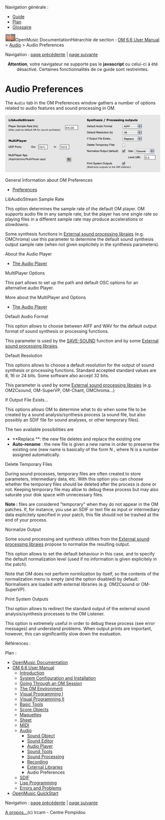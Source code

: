 <div id="tplf" class="tplPage">

<div id="tplh">

<span class="hidden">Navigation générale : </span>

  - [<span>Guide</span>](OM-Documentation.md)
  - [<span>Plan</span>](OM-Documentation_1.md)
  - [<span>Glossaire</span>](OM-Documentation_2.md)

</div>

<div id="tplt">

![empty.gif](../tplRes/page/empty.gif)![logoom1.png](../res/logoom1.png)<span class="tplTi">OpenMusic
Documentation</span><span class="sw_outStack_navRoot"><span class="hidden">Hiérarchie
de section : </span>[<span>OM 6.6 User
Manual</span>](OM-User-Manual.md)<span class="stkSep"> \>
</span>[<span>Audio</span>](Audio.md)<span class="stkSep"> \>
</span><span class="stkSel_yes"><span>Audio
Preferences</span></span></span>

</div>

<div class="tplNav">

<span class="hidden">Navigation : </span>[<span>page
précédente</span>](Externals.md "page précédente(External Libraries)")<span class="hidden">
| </span>[<span>page suivante</span>](SDIF.md "page suivante(SDIF)")

</div>

<div id="tplc" class="tplc_out_yes">

<div style="text-align: center;">

**Attention**, votre navigateur ne supporte pas le **javascript** ou
celui-ci à été désactivé. Certaines fonctionnalités de ce guide sont
restreintes.

</div>

<div class="headCo">

# <span>Audio Preferences</span>

<div class="headCo_co">

<div>

<div class="infobloc">

<div class="txt">

The `Audio` tab in the OM Preferences window gathers a number of options
related to audio features and sound processing in OM.

</div>

<div class="caption">

<div class="caption_co">

[![audioprefs\_1.png](../res/audioprefs_1.png)](../res/audioprefs.png "Cliquez pour agrandir")

</div>

</div>

<div class="linkSet">

<div class="linkSet_ti">

<span>General Information about OM Preferences</span>

</div>

<div class="linkUL">

  - [<span>Preferences</span>](Preferences.md)

</div>

</div>

</div>

<div class="infobloc">

<div class="infobloc_ti">

<span>LibAudioStream Sample Rate</span>

</div>

<div class="txt">

This option determines the sample rate of the default OM player. OM
supports audio file in any sample rate, but the player has one single
rate so playing files in a different sample rate may produce
accelerations or slowdowns.

Some synthesis functions in [<span>External sound processing
libraies</span>](Externals.md) (e.g. OMChroma) use this parameter to
determine the default sound synthesis output sample rate (when not given
explicitely in the synthesis parameters).

</div>

<div class="linkSet">

<div class="linkSet_ti">

<span>About the Audio Player</span>

</div>

<div class="linkUL">

  - [<span>The Audio Player</span>](AudioPlayer.md)

</div>

</div>

</div>

<div class="infobloc">

<div class="infobloc_ti">

<span>MultiPlayer Options</span>

</div>

<div class="txt">

This part allows to set up the path and default OSC options for an
alternative audio Player.

</div>

<div class="linkSet">

<div class="linkSet_ti">

<span>More about the MultiPlayer and Options</span>

</div>

<div class="linkUL">

  - [<span>The Audio Player</span>](AudioPlayer.md)

</div>

</div>

</div>

<div class="infobloc">

<div class="infobloc_ti">

<span>Default Audio Format</span>

</div>

<div class="txt">

This option allows to choose between AIFF and WAV for the default output
format of sound synthesis or processing functions.

This parameter is used by the
[<span>SAVE-SOUND</span>](SoundProcessing.md) function and by some
[<span>External sound processing libraies</span>](Externals.md).

</div>

</div>

<div class="infobloc">

<div class="infobloc_ti">

<span>Default Resolution</span>

</div>

<div class="txt">

This options allows to choose a default resolution for the output of
sound synthesis or processing functions. Standard accepted standard
values are 8, 16 or 24 bits. Some software also accept 32 bits.

This parameter is used by some [<span>External sound processing
libraies</span>](Externals.md) (e.g. OM2Csound, OM-SuperVP, OM-Chant,
OMChroma...)

</div>

</div>

<div class="infobloc">

<div class="infobloc_ti">

<span>If Output File Exists...</span>

</div>

<div class="txt">

This options allows OM to determine what to do when some file to be
created by a sound analysis/synthesis process (a sound file, but also
possibly an SDIF file for sound analyses, or other temporary files).

The two available possibilities are

  - <span> **Replace **: the new file deletes and replace the existing
    one</span>
  - <span> **Auto-rename** : the new file is given a new name in order
    to preserve the existing one (new name is basically of the form N ,
    where N is a number assigned automatically.</span>

</div>

</div>

<div class="infobloc">

<div class="infobloc_ti">

<span>Delete Temporary Files</span>

</div>

<div class="txt">

During sound processes, temporary files are often created to store
parameters, intermediary data, etc. With this option you can choose
whether the temporary files should be deleted after the process is done
or not. Keeping temporary file may allow to debug these process but may
also saturate your disk space with unnecessary files.

**Note :** files are considered "temporary" when they do not appear in
the OM patches. If, for instance, you use an SDIF or text file as input
or intermediary data explicitely specified in your patch, this file
should not be trashed at the end of your process.

</div>

</div>

<div class="infobloc">

<div class="infobloc_ti">

<span>Normalize Output</span>

</div>

<div class="txt">

Some sound processing and synthesis utilities from the [<span>External
sound processing libraies</span>](Externals.md) propose to normalize the
resulting output.

This option allows to set the default behaviour in this case, and to
specify the default normalization level (used if no information is given
explicitely in the patch).

Note that OM does not perform normlization by itself, so the contents of
the normalization menu is empty (and the option disabled) by default.
Normalisers are loaded with external libraries (e.g. OM2Csound or
OM-SuperVP).

</div>

</div>

<div class="infobloc">

<div class="infobloc_ti">

<span>Print System Outputs</span>

</div>

<div class="txt">

Thsi option allows to redirect the standard output of the external sound
analysis/synthesis processes to the OM Listener.

This option is extremely useful in order to debug these process (see
error messages) and understand problems. When output prints are
important, however, this can significanltly slow down the evaluation.

</div>

</div>

</div>

</div>

</div>

<span class="hidden">Références : </span>

</div>

<div id="tplo" class="tplo_out_yes">

<div class="tplOTp">

<div class="tplOBm">

<div id="mnuFrm">

<span class="hidden">Plan :</span>

<div id="mnuFrmUp" onmouseout="menuScrollTiTask.fSpeed=0;" onmouseover="if(menuScrollTiTask.fSpeed&gt;=0) {menuScrollTiTask.fSpeed=-2; scTiLib.addTaskNow(menuScrollTiTask);}" onclick="menuScrollTiTask.fSpeed-=2;" style="display: none;">

<span id="mnuFrmUpLeft">[](#)</span><span id="mnuFrmUpCenter"></span><span id="mnuFrmUpRight"></span>

</div>

<div id="mnuScroll">

  - [<span>OpenMusic Documentation</span>](OM-Documentation.md)
  - [<span>OM 6.6 User Manual</span>](OM-User-Manual.md)
      - [<span>Introduction</span>](00-Sommaire.md)
      - [<span>System Configuration and
        Installation</span>](Installation.md)
      - [<span>Going Through an OM Session</span>](Goingthrough.md)
      - [<span>The OM Environment</span>](Environment.md)
      - [<span>Visual Programming I</span>](BasicVisualProgramming.md)
      - [<span>Visual Programming
        II</span>](AdvancedVisualProgramming.md)
      - [<span>Basic Tools</span>](BasicObjects.md)
      - [<span>Score Objects</span>](ScoreObjects.md)
      - [<span>Maquettes</span>](Maquettes.md)
      - [<span>Sheet</span>](Sheet.md)
      - [<span>MIDI</span>](MIDI.md)
      - [<span>Audio</span>](Audio.md)
          - [<span>Sound Object</span>](Sound.md)
          - [<span>Sound Editor</span>](SoundEditor.md)
          - [<span>Audio Player</span>](AudioPlayer.md)
          - [<span>Sound Tools</span>](SoundTools.md)
          - [<span>Sound Processing</span>](SoundProcessing.md)
          - [<span>Recording</span>](SoundRecording.md)
          - [<span>External Libraries</span>](Externals.md)
          - <span id="i0" class="outLeftSel_yes"><span>Audio
            Preferences</span></span>
      - [<span>SDIF</span>](SDIF.md)
      - [<span>Lisp Programming</span>](Lisp.md)
      - [<span>Errors and Problems</span>](errors.md)
  - [<span>OpenMusic QuickStart</span>](QuickStart-Chapters.md)

</div>

<div id="mnuFrmDown" onmouseout="menuScrollTiTask.fSpeed=0;" onmouseover="if(menuScrollTiTask.fSpeed&lt;=0) {menuScrollTiTask.fSpeed=2; scTiLib.addTaskNow(menuScrollTiTask);}" onclick="menuScrollTiTask.fSpeed+=2;" style="display: none;">

<span id="mnuFrmDownLeft">[](#)</span><span id="mnuFrmDownCenter"></span><span id="mnuFrmDownRight"></span>

</div>

</div>

</div>

</div>

</div>

<div class="tplNav">

<span class="hidden">Navigation : </span>[<span>page
précédente</span>](Externals.md "page précédente(External Libraries)")<span class="hidden">
| </span>[<span>page suivante</span>](SDIF.md "page suivante(SDIF)")

</div>

<div id="tplb">

[<span>A propos...</span>](OM-Documentation_3.md)(c) Ircam - Centre
Pompidou

</div>

</div>
